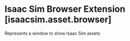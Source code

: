 # Isaac Sim Browser Extension [isaacsim.asset.browser]

Represents a window to show Isaac Sim assets
